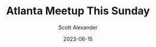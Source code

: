 ---
layout: podcast
title: "Atlanta Meetup This Sunday"
author: Scott Alexander
description: https://astralcodexten.substack.com/p/atlanta-meetup-this-sunday
date: 2023-06-15
length: 263918
duration: 66
guid: atlanta-meetup-this-sunday
---